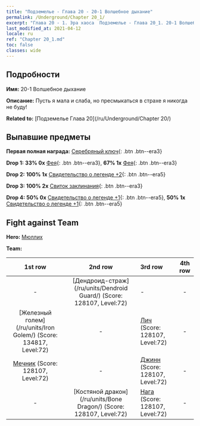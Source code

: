 ```yaml
---
title: "Подземелье - Глава 20 - 20-1 Волшебное дыхание"
permalink: /Underground/Chapter 20_1/
excerpt: "Глава 20 - 1. Эра хаоса  Подземелье - Глава 20_1. 20-1 Волшебное дыхание"
last_modified_at: 2021-04-12
locale: ru
ref: "Chapter 20_1.md"
toc: false
classes: wide
---
```


## Подробности

 **Имя:** 20-1 Волшебное дыхание

 **Описание:** Пусть я мала и слаба, но пресмыкаться в страхе я никогда не буду!

 **Related to:** [Подземелье Глава 20](/ru/Underground/Chapter 20/)

## Выпавшие предметы

 **Первая полная награда:** [Серебряный ключ](/ru/Items/con_693/){: .btn .btn--era3}

 **Drop 1:** **33% 0x** [Фея](/ru/Items/unt_262/){: .btn .btn--era3}, **67% 1x** [Фея](/ru/Items/unt_262/){: .btn .btn--era3}

 **Drop 2:** **100% 1x** [Свидетельство о легенде +2](/ru/Items/mat_81/){: .btn .btn--era5}

 **Drop 3:** **100% 2x** [Свиток заклинания](/ru/Items/con_694/){: .btn .btn--era3}

 **Drop 4:** **50% 0x** [Свидетельство о легенде +1](/ru/Items/mat_74/){: .btn .btn--era5}, **50% 1x** [Свидетельство о легенде +1](/ru/Items/mat_74/){: .btn .btn--era5}


## Fight against Team
 **Hero:** [Мюллих](/ru/heroes/Mullich/)

 **Team:**


  | 1st row | 2nd row | 3rd row | 4th row |
  |:----:|:----:|:----|:----:|
  | - | [Дендроид-страж](/ru/units/Dendroid Guard/) (Score: 128107, Level:72)  | - | - |
  | [Железный голем](/ru/units/Iron Golem/) (Score: 134817, Level:72)  | - | [Лич](/ru/units/Lich/) (Score: 128107, Level:72)  | - |
  | [Мечник](/ru/units/Swordsman/) (Score: 128107, Level:72)  | - | [Джинн](/ru/units/Genie/) (Score: 128107, Level:72)  | - |
  | - | [Костяной дракон](/ru/units/Bone Dragon/) (Score: 128107, Level:72)  | [Нага](/ru/units/Naga/) (Score: 128107, Level:72)  | - |


